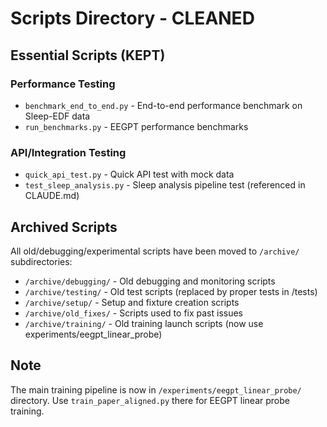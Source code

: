 # Scripts Directory - CLEANED

## Essential Scripts (KEPT)

### Performance Testing
- `benchmark_end_to_end.py` - End-to-end performance benchmark on Sleep-EDF data
- `run_benchmarks.py` - EEGPT performance benchmarks

### API/Integration Testing  
- `quick_api_test.py` - Quick API test with mock data
- `test_sleep_analysis.py` - Sleep analysis pipeline test (referenced in CLAUDE.md)

## Archived Scripts

All old/debugging/experimental scripts have been moved to `/archive/` subdirectories:

- `/archive/debugging/` - Old debugging and monitoring scripts
- `/archive/testing/` - Old test scripts (replaced by proper tests in /tests)
- `/archive/setup/` - Setup and fixture creation scripts
- `/archive/old_fixes/` - Scripts used to fix past issues
- `/archive/training/` - Old training launch scripts (now use experiments/eegpt_linear_probe)

## Note

The main training pipeline is now in `/experiments/eegpt_linear_probe/` directory.
Use `train_paper_aligned.py` there for EEGPT linear probe training.